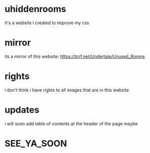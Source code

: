 # uhiddenrooms
it's a website i created to improve my css
# mirror
its a mirror of this website: <a href="https://tcrf.net/Undertale/Unused_Rooms">https://tcrf.net/Undertale/Unused_Rooms</a>
# rights
i don't think i have rights to all images that are in this website
# updates
i will soon add table of contents at the header of the page maybe
# SEE_YA_SOON
